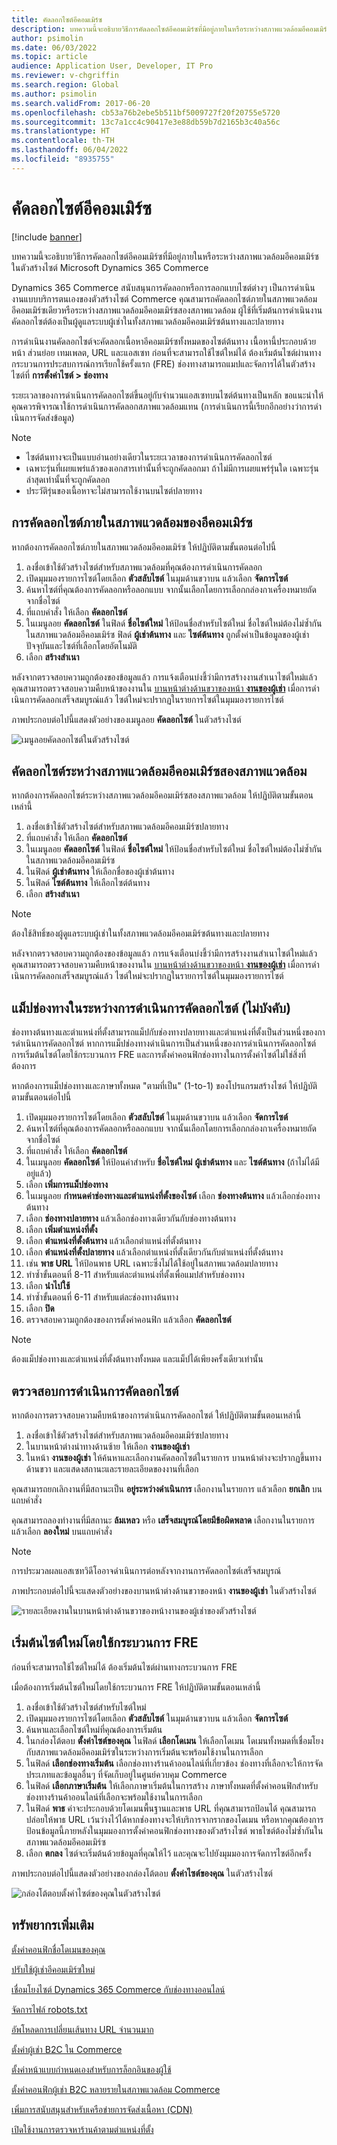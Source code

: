 ```yaml
---
title: คัดลอกไซต์อีคอมเมิร์ซ
description: บทความนี้จะอธิบายวิธีการคัดลอกไซต์อีคอมเมิร์ซที่มีอยู่ภายในหรือระหว่างสภาพแวดล้อมอีคอมเมิร์ซในตัวสร้างไซต์ Microsoft Dynamics 365 Commerce
author: psimolin
ms.date: 06/03/2022
ms.topic: article
audience: Application User, Developer, IT Pro
ms.reviewer: v-chgriffin
ms.search.region: Global
ms.author: psimolin
ms.search.validFrom: 2017-06-20
ms.openlocfilehash: cb53a76b2ebe5b511bf5009727f20f20755e5720
ms.sourcegitcommit: 13c7a1cc4c90417e3e88db59b7d2165b3c40a56c
ms.translationtype: HT
ms.contentlocale: th-TH
ms.lasthandoff: 06/04/2022
ms.locfileid: "8935755"
---
```

# <a name="copy-an-e-commerce-site"></a>คัดลอกไซต์อีคอมเมิร์ซ

[!include [banner](../includes/banner.md)]

บทความนี้จะอธิบายวิธีการคัดลอกไซต์อีคอมเมิร์ซที่มีอยู่ภายในหรือระหว่างสภาพแวดล้อมอีคอมเมิร์ซในตัวสร้างไซต์ Microsoft Dynamics 365 Commerce

Dynamics 365 Commerce สนับสนุนการคัดลอกหรือการลอกแบบไซต์ต่างๆ เป็นการดําเนินงานแบบบริการตนเองของตัวสร้างไซต์ Commerce คุณสามารถคัดลอกไซต์ภายในสภาพแวดล้อมอีคอมเมิร์ซเดียวหรือระหว่างสภาพแวดล้อมอีคอมเมิร์ซสองสภาพแวดล้อม ผู้ใช้ที่เริ่มต้นการดําเนินงานคัดลอกไซต์ต้องเป็นผู้ดูแลระบบผู้เช่าในทั้งสภาพแวดล้อมอีคอมเมิร์ซต้นทางและปลายทาง

การดําเนินงานคัดลอกไซต์จะคัดลอกเนื้อหาอีคอมเมิร์ซทั้งหมดของไซต์ต้นทาง เนื้อหานี้ประกอบด้วยหน้า ส่วนย่อย เทมเพลต, URL และแอสเซท ก่อนที่จะสามารถใช้ไซต์ใหม่ได้ ต้องเริ่มต้นไซต์ผ่านทางกระบวนการประสบการณ์การเรียกใช้ครั้งแรก (FRE) ช่องทางสามารถแมปและจัดการได้ในตัวสร้างไซต์ที่ **การตั้งค่าไซต์ \> ช่องทาง**

ระยะเวลาของการดําเนินการคัดลอกไซต์ขึ้นอยู่กับจํานวนแอสเซทบนไซต์ต้นทางเป็นหลัก ขอแนะนำให้คุณควรพิจารณาใช้การดําเนินการคัดลอกสภาพแวดล้อมแทน (การดําเนินการนี้เรียกอีกอย่างว่าการดําเนินการจัดส่งข้อมูล)

> [!NOTE]
> - ไซต์ต้นทางจะเป็นแบบอ่านอย่างเดียวในระยะเวลาของการดําเนินการคัดลอกไซต์
> - เฉพาะรุ่นที่เผยแพร่แล้วของเอกสารเท่านั้นที่จะถูกคัดลอกมา ถ้าไม่มีการเผยแพร่รุ่นใด เฉพาะรุ่นล่าสุดเท่านั้นที่จะถูกคัดลอก
> - ประวัติรุ่นของเนื้อหาจะไม่สามารถใช้งานบนไซต์ปลายทาง

## <a name="copy-a-site-within-an-e-commerce-environment"></a>การคัดลอกไซต์ภายในสภาพแวดล้อมของอีคอมเมิร์ซ

หากต้องการคัดลอกไซต์ภายในสภาพแวดล้อมอีคอมเมิร์ซ ให้ปฏิบัติตามขั้นตอนต่อไปนี้

1. ลงชื่อเข้าใช้ตัวสร้างไซต์สำหรับสภาพแวดล้อมที่คุณต้องการดําเนินการคัดลอก
1. เปิดมุมมองรายการไซต์โดยเลือก **ตัวสลับไซต์** ในมุมด้านขวาบน แล้วเลือก **จัดการไซต์**
1. ค้นหาไซต์ที่คุณต้องการคัดลอกหรือลอกแบบ จากนั้นเลือกโดยการเลือกกล่องกาเครื่องหมายถัดจากชื่อไซต์
1. ที่แถบคำสั่ง ให้เลือก **คัดลอกไซต์**
1. ในเมนูลอย **คัดลอกไซต์** ในฟิลด์ **ชื่อไซต์ใหม่** ให้ป้อนชื่อสำหรับไซต์ใหม่ ชื่อไซต์ใหม่ต้องไม่ซ้ำกันในสภาพแวดล้อมอีคอมเมิร์ซ ฟิลด์ **ผู้เช่าต้นทาง** และ **ไซต์ต้นทาง** ถูกตั้งค่าเป็นข้อมูลของผู้เช่าปัจจุบันและไซต์ที่เลือกโดยอัตโนมัติ
1. เลือก **สร้างสำเนา**

หลังจากตรวจสอบความถูกต้องของข้อมูลแล้ว การแจ้งเตือนบ่งชี้ว่ามีการสร้างงานสําเนาไซต์ใหม่แล้ว คุณสามารถตรวจสอบความคืบหน้าของงานใน [บานหน้าต่างด้านขวาของหน้า **งานของผู้เช่า**](#monitor-the-site-copy-operation) เมื่อการดําเนินการคัดลอกเสร็จสมบูรณ์แล้ว ไซต์ใหม่จะปรากฏในรายการไซต์ในมุมมองรายการไซต์

ภาพประกอบต่อไปนี้แสดงตัวอย่างของเมนูลอย **คัดลอกไซต์** ในตัวสร้างไซต์

![เมนูลอยคัดลอกไซต์ในตัวสร้างไซต์](media/site-copy_1.png)

## <a name="copy-a-site-between-two-e-commerce-environments"></a>คัดลอกไซต์ระหว่างสภาพแวดล้อมอีคอมเมิร์ซสองสภาพแวดล้อม

หากต้องการคัดลอกไซต์ระหว่างสภาพแวดล้อมอีคอมเมิร์ซสองสภาพแวดล้อม ให้ปฏิบัติตามขั้นตอนเหล่านี้

1. ลงชื่อเข้าใช้ตัวสร้างไซต์สำหรับสภาพแวดล้อมอีคอมเมิร์ซปลายทาง
1. ที่แถบคำสั่ง ให้เลือก **คัดลอกไซต์**
1. ในเมนูลอย **คัดลอกไซต์** ในฟิลด์ **ชื่อไซต์ใหม่** ให้ป้อนชื่อสำหรับไซต์ใหม่ ชื่อไซต์ใหม่ต้องไม่ซ้ำกันในสภาพแวดล้อมอีคอมเมิร์ซ
1. ในฟิลด์ **ผู้เช่าต้นทาง** ให้เลือกชื่อของผู้เช่าต้นทาง
1. ในฟิลด์ **ไซต์ต้นทาง** ให้เลือกไซต์ต้นทาง
1. เลือก **สร้างสำเนา**

> [!NOTE]
> ต้องใช้สิทธิ์ของผู้ดูแลระบบผู้เช่าในทั้งสภาพแวดล้อมอีคอมเมิร์ซต้นทางและปลายทาง

หลังจากตรวจสอบความถูกต้องของข้อมูลแล้ว การแจ้งเตือนบ่งชี้ว่ามีการสร้างงานสําเนาไซต์ใหม่แล้ว คุณสามารถตรวจสอบความคืบหน้าของงานใน [บานหน้าต่างด้านขวาของหน้า **งานของผู้เช่า**](#monitor-the-site-copy-operation) เมื่อการดําเนินการคัดลอกเสร็จสมบูรณ์แล้ว ไซต์ใหม่จะปรากฏในรายการไซต์ในมุมมองรายการไซต์

## <a name="map-channels-during-the-site-copy-operation-optional"></a>แม็ปช่องทางในระหว่างการดําเนินการคัดลอกไซต์ (ไม่บังคับ)

ช่องทางต้นทางและตำแหน่งที่ตั้งสามารถแม็ปกับช่องทางปลายทางและตำแหน่งที่ตั้งเป็นส่วนหนึ่งของการดําเนินการคัดลอกไซต์ หากการแม็ปช่องทางดําเนินการเป็นส่วนหนึ่งของการดําเนินการคัดลอกไซต์ การเริ่มต้นไซต์โดยใช้กระบวนการ FRE และการตั้งค่าคอนฟิกช่องทางในการตั้งค่าไซต์ไม่ใช่สิ่งที่ต้องการ 

หากต้องการแม็ปช่องทางและภาษาทั้งหมด "ตามที่เป็น" (1-to-1) ของโปรแกรมสร้างไซต์ ให้ปฏิบัติตามขั้นตอนต่อไปนี้

1. เปิดมุมมองรายการไซต์โดยเลือก **ตัวสลับไซต์** ในมุมด้านขวาบน แล้วเลือก **จัดการไซต์**
1. ค้นหาไซต์ที่คุณต้องการคัดลอกหรือลอกแบบ จากนั้นเลือกโดยการเลือกกล่องกาเครื่องหมายถัดจากชื่อไซต์
1. ที่แถบคำสั่ง ให้เลือก **คัดลอกไซต์**
1. ในเมนูลอย **คัดลอกไซต์** ให้ป้อนค่าสําหรับ **ชื่อไซต์ใหม่** **ผู้เช่าต้นทาง** และ **ไซต์ต้นทาง** (ถ้าไม่ได้มีอยู่แล้ว)
1. เลือก **เพิ่มการแม็ปช่องทาง**
1. ในเมนูลอย **กำหนดค่าช่องทางและตำแหน่งที่ตั้งของไซต์** เลือก **ช่องทางต้นทาง** แล้วเลือกช่องทางต้นทาง  
1. เลือก **ช่องทางปลายทาง** แล้วเลือกช่องทางเดียวกันกับช่องทางต้นทาง 
1. เลือก **เพิ่มตำแหน่งที่ตั้ง**
1. เลือก **ตำแหน่งที่ตั้งต้นทาง** แล้วเลือกตำแหน่งที่ตั้งต้นทาง
1. เลือก **ตำแหน่งที่ตั้งปลายทาง** แล้วเลือกตำแหน่งที่ตั้งเดียวกันกับตำแหน่งที่ตั้งต้นทาง 
1. เช่น **พาธ URL** ให้ป้อนพาธ URL เฉพาะซึ่งไม่ได้ใช้อยู่ในสภาพแวดล้อมปลายทาง
1. ทําซ้ำขั้นตอนที่ 8-11 สำหรับแต่ละตำแหน่งที่ตั้งเพื่อแมปสำหรับช่องทาง
1. เลือก **นำไปใช้**
1. ทำซ้ำขั้นตอนที่ 6-11 สำหรับแต่ละช่องทางต้นทาง
1. เลือก **ปิด**
1. ตรวจสอบความถูกต้องของการตั้งค่าคอนฟิก แล้วเลือก **คัดลอกไซต์**

> [!NOTE]
> ต้องแม็ปช่องทางและตำแหน่งที่ตั้งต้นทางทั้งหมด และแม็ปได้เพียงครั้งเดียวเท่านั้น

## <a name="monitor-the-site-copy-operation"></a>ตรวจสอบการดําเนินการคัดลอกไซต์

หากต้องการตรวจสอบความคืบหน้าของการดําเนินการคัดลอกไซต์ ให้ปฏิบัติตามขั้นตอนเหล่านี้

1. ลงชื่อเข้าใช้ตัวสร้างไซต์สำหรับสภาพแวดล้อมอีคอมเมิร์ซปลายทาง
1. ในบานหน้าต่างนำทางด้านซ้าย ให้เลือก **งานของผู้เช่า**
1. ในหน้า **งานของผู้เช่า** ให้ค้นหาและเลือกงานคัดลอกไซต์ในรายการ บานหน้าต่างจะปรากฏขึ้นทางด้านขวา และแสดงสถานะและรายละเอียดของงานที่เลือก

คุณสามารถยกเลิกงานที่มีสถานะเป็น **อยู่ระหว่างดำเนินการ** เลือกงานในรายการ แล้วเลือก **ยกเลิก** บนแถบคำสั่ง

คุณสามารถลองทำงานที่มีสถานะ **ล้มเหลว** หรือ **เสร็จสมบูรณ์โดยมีข้อผิดพลาด** เลือกงานในรายการ แล้วเลือก **ลองใหม่** บนแถบคำสั่ง

> [!NOTE]
> การประมวลผลแอสเซทวิดีโออาจดำเนินการต่อหลังจากงานการคัดลอกไซต์เสร็จสมบูรณ์

ภาพประกอบต่อไปนี้จะแสดงตัวอย่างของบานหน้าต่างด้านขวาของหน้า **งานของผู้เช่า** ในตัวสร้างไซต์

![รายละเอียดงานในบานหน้าต่างด้านขวาของหน้างานของผู้เช่าของตัวสร้างไซต์](media/site-copy_2.png)

## <a name="initialize-a-new-site-by-using-the-fre-process"></a>เริ่มต้นไซต์ใหม่โดยใช้กระบวนการ FRE

ก่อนที่จะสามารถใช้ไซต์ใหม่ได้ ต้องเริ่มต้นไซต์ผ่านทางกระบวนการ FRE

เมื่อต้องการเริ่มต้นไซต์ใหม่โดยใช้กระบวนการ FRE ให้ปฏิบัติตามขั้นตอนเหล่านี้

1. ลงชื่อเข้าใช้ตัวสร้างไซต์สำหรับไซต์ใหม่
1. เปิดมุมมองรายการไซต์โดยเลือก **ตัวสลับไซต์** ในมุมด้านขวาบน แล้วเลือก **จัดการไซต์**
1. ค้นหาและเลือกไซต์ใหม่ที่คุณต้องการเริ่มต้น
1. ในกล่องโต้ตอบ **ตั้งค่าไซต์ของคุณ** ในฟิลด์ **เลือกโดเมน** ให้เลือกโดเมน โดเมนทั้งหมดที่เชื่อมโยงกับสภาพแวดล้อมอีคอมเมิร์ซในระหว่างการเริ่มต้นจะพร้อมใช้งานในการเลือก
1. ในฟิลด์ **เลือกช่องทางเริ่มต้น** เลือกช่องทางร้านค้าออนไลน์ที่เกี่ยวข้อง ช่องทางที่เลือกจะให้การจัดประเภทและข้อมูลอื่นๆ ที่จัดเก็บอยู่ในศูนย์ควบคุม Commerce
1. ในฟิลด์ **เลือกภาษาเริ่มต้น** ให้เลือกภาษาเริ่มต้นในการสร้าง ภาษาทั้งหมดที่ตั้งค่าคอนฟิกสำหรับช่องทางร้านค้าออนไลน์ที่เลือกจะพร้อมใช้งานในการเลือก
1. ในฟิลด์ **พาธ** ค่าจะประกอบด้วยโดเมนพื้นฐานและพาธ URL ที่คุณสามารถป้อนได้ คุณสามารถปล่อยให้พาธ URL เว้นว่างไว้ได้หากช่องทางจะให้บริการจากรากของโดเมน หรือหากคุณต้องการป้อนข้อมูลนี้ภายหลังในมุมมองการตั้งค่าคอนฟิกช่องทางของตัวสร้างไซต์ พาธไซต์ต้องไม่ซ้ำกันในสภาพแวดล้อมอีคอมเมิร์ซ
1. เลือก **ตกลง** ไซต์จะเริ่มต้นด้วยข้อมูลที่คุณให้ไว้ และคุณจะไปยังมุมมองการจัดการไซต์อีกครั้ง

ภาพประกอบต่อไปนี้แสดงตัวอย่างของกล่องโต้ตอบ **ตั้งค่าไซต์ของคุณ** ในตัวสร้างไซต์

![กล่องโต้ตอบตั้งค่าไซต์ของคุณในตัวสร้างไซต์](media/site-copy_3.png)

## <a name="additional-resources"></a>ทรัพยากรเพิ่มเติม

[ตั้งค่าคอนฟิกชื่อโดเมนของคุณ](configure-your-domain-name.md)

[ปรับใช้ผู้เช่าอีคอมเมิร์ซใหม่](deploy-ecommerce-site.md)

[เชื่อมโยงไซต์ Dynamics 365 Commerce กับช่องทางออนไลน์](associate-site-online-store.md)

[จัดการไฟล์ robots.txt](manage-robots-txt-files.md)

[อัพโหลดการเปลี่ยนเส้นทาง URL จำนวนมาก](upload-bulk-redirects.md)

[ตั้งค่าผู้เช่า B2C ใน Commerce](set-up-b2c-tenant.md)

[ตั้งค่าหน้าแบบกำหนดเองสำหรับการล็อกอินของผู้ใช้](custom-pages-user-logins.md)

[ตั้งค่าคอนฟิกผู้เช่า B2C หลายรายในสภาพแวดล้อม Commerce](configure-multi-b2c-tenants.md)

[เพิ่มการสนับสนุนสำหรับเครือข่ายการจัดส่งเนื้อหา (CDN)](add-cdn-support.md)

[เปิดใช้งานการตรวจหาร้านค้าตามตำแหน่งที่ตั้ง](enable-store-detection.md)
